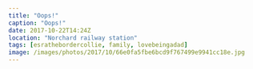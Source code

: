 ```yaml
---
title: "Oops!"
caption: "Oops!"
date: 2017-10-22T14:24Z
location: "Norchard railway station"
tags: [esrathebordercollie, family, lovebeingadad]
image: /images/photos/2017/10/66e0fa5fbe6bcd9f767499e9941cc18e.jpg
---
```

